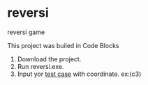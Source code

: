 # reversi
reversi game

This project was builed in Code Blocks
<ol>
  <li>Download the project.
  <li>Run reversi.exe.
  <li>Input yor <a href="http://www.soongsky.com/othello/database/">test case</a> with coordinate. ex:(c3)
</ol>
